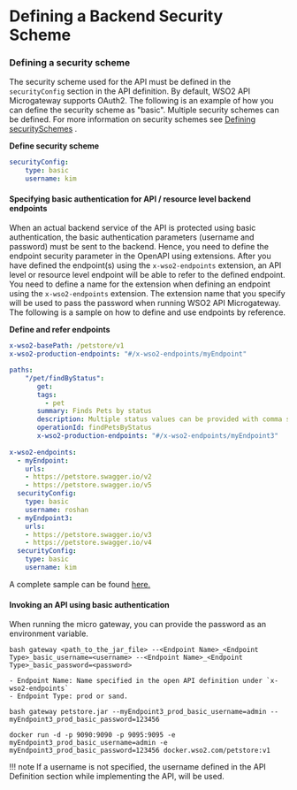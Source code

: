 # Defining a Backend Security Scheme

### Defining a security scheme

The security scheme used for the API must be defined in the `securityConfig` section in the API definition. By default, WSO2 API Microgateway supports OAuth2. The following is an example of how you can define the security scheme as "basic". Multiple security schemes can be defined. For more information on security schemes see [Defining securitySchemes](https://swagger.io/docs/specification/authentication/) .

**Define security scheme**

``` yaml
securityConfig:
    type: basic
    username: kim
```

#### Specifying basic authentication for API / resource level backend endpoints

When an actual backend service of the API is protected using basic authentication, the basic authentication parameters (username and password) must be sent to the backend. Hence, you need to define the endpoint security parameter in the OpenAPI using extensions. After you have defined the endpoint(s) using the `x-wso2-endpoints` extension, an API level or resource level endpoint will be able to refer to the defined endpoint. You need to define a name for the extension when defining an endpoint using the `x-wso2-endpoints` extension. The extension name that you specify will be used to pass the password when running WSO2 API Microgateway. The following is a sample on how to define and use endpoints by reference.

**Define and refer endpoints**

``` yaml
x-wso2-basePath: /petstore/v1
x-wso2-production-endpoints: "#/x-wso2-endpoints/myEndpoint"

paths:
    "/pet/findByStatus":
       get:
       tags:
         - pet
       summary: Finds Pets by status
       description: Multiple status values can be provided with comma separated strings
       operationId: findPetsByStatus
       x-wso2-production-endpoints: "#/x-wso2-endpoints/myEndpoint3"
    
x-wso2-endpoints:
  - myEndpoint:
    urls:
    - https://petstore.swagger.io/v2
    - https://petstore.swagger.io/v5
  securityConfig:
    type: basic
    username: roshan
  - myEndpoint3:
    urls:
    - https://petstore.swagger.io/v3
    - https://petstore.swagger.io/v4
  securityConfig:
    type: basic
    username: kim
```

A complete sample can be found [here.](https://github.com/wso2/product-microgateway/blob/master/samples/endpoint_by_reference_sample.yaml)

#### Invoking an API using basic authentication

When running the micro gateway, you can provide the password as an environment variable.

``` text tab="Format"
bash gateway <path_to_the_jar_file> --<Endpoint Name>_<Endpoint Type>_basic_username=<username> --<Endpoint Name>_<Endpoint Type>_basic_password=<password> 

- Endpoint Name: Name specified in the open API definition under `x-wso2-endpoints`
- Endpoint Type: prod or sand.
```

``` text tab="Example - binary"
bash gateway petstore.jar --myEndpoint3_prod_basic_username=admin --myEndpoint3_prod_basic_password=123456
```

``` text tab="Example - docker"
docker run -d -p 9090:9090 -p 9095:9095 -e myEndpoint3_prod_basic_username=admin -e myEndpoint3_prod_basic_password=123456 docker.wso2.com/petstore:v1
```

!!! note 
    If a username is not specified, the username defined in the API Definition section while implementing the API, will be used.

